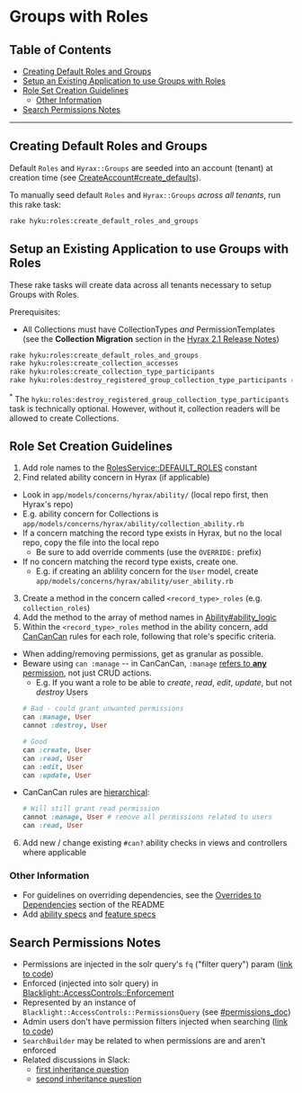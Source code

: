 # Groups with Roles

## Table of Contents
  * [Creating Default Roles and Groups](#creating-default-roles-and-groups)
  * [Setup an Existing Application to use Groups with Roles](#setup-an-existing-application-to-use-groups-with-roles)
  * [Role Set Creation Guidelines](#role-set-creation-guidelines)
    * [Other Information](#other-information)
  * [Search Permissions Notes](#search-permissions-notes)

---

## Creating Default Roles and Groups

Default `Roles` and `Hyrax::Groups` are seeded into an account (tenant) at creation time (see [CreateAccount#create_defaults](app/services/create_account.rb)).

To manually seed default `Roles` and `Hyrax::Groups` _across all tenants_, run this rake task:

```bash
rake hyku:roles:create_default_roles_and_groups
```

## Setup an Existing Application to use Groups with Roles

These rake tasks will create data across all tenants necessary to setup Groups with Roles.

Prerequisites:
- All Collections must have CollectionTypes _and_ PermissionTemplates (see the **Collection Migration** section in the [Hyrax 2.1 Release Notes](https://github.com/samvera/hyrax/releases?after=v2.2.0))

```bash
rake hyku:roles:create_default_roles_and_groups
rake hyku:roles:create_collection_accesses
rake hyku:roles:create_collection_type_participants
rake hyku:roles:destroy_registered_group_collection_type_participants # optional
```

<sup>\*</sup> The `hyku:roles:destroy_registered_group_collection_type_participants` task is technically optional. However, without it, collection readers will be allowed to create Collections.

## Role Set Creation Guidelines
1. Add role names to the [RolesService::DEFAULT_ROLES](app/services/roles_service.rb) constant
2. Find related ability concern in Hyrax (if applicable)
  - Look in `app/models/concerns/hyrax/ability/` (local repo first, then Hyrax's repo)
  - E.g. ability concern for Collections is `app/models/concerns/hyrax/ability/collection_ability.rb`
  - If a concern matching the record type exists in Hyrax, but no the local repo, copy the file into the local repo
    - Be sure to add override comments (use the `OVERRIDE:` prefix)
  - If no concern matching the record type exists, create one.
    - E.g. if creating an ablility concern for the `User` model, create `app/models/concerns/hyrax/ability/user_ability.rb`
3. Create a method in the concern called `<record_type>_roles` (e.g. `collection_roles`)
4. Add the method to the array of method names in [Ability#ability_logic](app/models/ability.rb`)
5. Within the `<record_type>_roles` method in the ability concern, add [CanCanCan](https://github.com/CanCanCommunity/cancancan) rules for each role, following that role's specific criteria.
  - When adding/removing permissions, get as granular as possible.
  - Beware using `can :manage` -- in CanCanCan, `:manage` [refers to **any** permission](https://github.com/CanCanCommunity/cancancan/blob/develop/docs/Defining-Abilities.md#the-can-method), not just CRUD actions.
    - E.g. If you want a role to be able to _create_, _read_, _edit_, _update_, but not _destroy_ Users
    ```ruby
    # Bad - could grant unwanted permissions
    can :manage, User
    cannot :destroy, User

    # Good
    can :create, User
    can :read, User
    can :edit, User
    can :update, User
    ```
  - CanCanCan rules are [hierarchical](https://github.com/CanCanCommunity/cancancan/blob/develop/docs/Ability-Precedence.md):
    ```ruby
    # Will still grant read permission
    cannot :manage, User # remove all permissions related to users
    can :read, User
    ```
6. Add new / change existing `#can?` ability checks in views and controllers where applicable

### Other Information
- For guidelines on overriding dependencies, see the [Overrides to Dependencies](README#overrides-to-dependencies) section of the README
- Add [ability specs](spec/abilities) and [feature specs](spec/features)

## Search Permissions Notes
- Permissions are injected in the solr query's `fq` ("filter query") param ([link to code](https://github.com/projectblacklight/blacklight-access_controls/blob/master/lib/blacklight/access_controls/enforcement.rb#L56))
- Enforced (injected into solr query) in [Blacklight::AccessControls::Enforcement](https://github.com/projectblacklight/blacklight-access_controls/blob/master/lib/blacklight/access_controls/enforcement.rb) 
- Represented by an instance of `Blacklight::AccessControls::PermissionsQuery` (see [#permissions_doc](https://github.com/projectblacklight/blacklight-access_controls/blob/master/lib/blacklight/access_controls/permissions_query.rb#L7-L14))
- Admin users don't have permission filters injected when searching ([link to code](https://github.com/samvera/hyrax/blob/v2.9.0/app/search_builders/hyrax/search_filters.rb#L15-L20))
- `SearchBuilder` may be related to when permissions are and aren't enforced 
- Related discussions in Slack: 
  - [first inheritance question](https://samvera.slack.com/archives/C0F9JQJDQ/p1614103477032200)
  - [second inheritance question](https://notch8.slack.com/archives/CD47U8QCQ/p1615935043012800)
